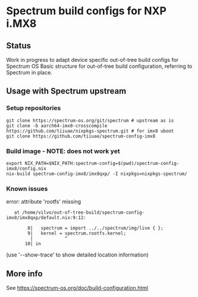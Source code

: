 # Spectrum build configs for NXP i.MX8

## Status

Work in progress to adapt device specific out-of-tree build configs for Spectrum OS
Basic structure for out-of-tree build configuration, referring to Spectrum in place.

## Usage with Spectrum upstream

### Setup repositories

    git clone https://spectrum-os.org/git/spectrum # upstream as is
    git clone -b aarch64-imx8-crosscompile https://github.com/tiiuae/nixpkgs-spectrum.git # for imx8 uboot
    git clone https://github.com/tiiuae/spectrum-config-imx8

### Build image - NOTE: does not work yet

    export NIX_PATH=$NIX_PATH:spectrum-config=$(pwd)/spectrum-config-imx8/config.nix
    nix-build spectrum-config-imx8/imx8qxp/ -I nixpkgs=nixpkgs-spectrum/

### Known issues

error: attribute 'rootfs' missing

       at /home/vilvo/out-of-tree-build/spectrum-config-imx8/imx8qxp/default.nix:9:12:

            8|   spectrum = import ../../spectrum/img/live { };
            9|   kernel = spectrum.rootfs.kernel;
             |            ^
           10| in
(use '--show-trace' to show detailed location information)

## More info

See https://spectrum-os.org/doc/build-configuration.html
